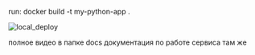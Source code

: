 run: docker build -t my-python-app .

![local_deploy](https://github.com/user-attachments/assets/b91b9cc2-40cc-4ddc-8b27-8c174ce59f62)

полное видео в папке docs
документация по работе сервиса там же
